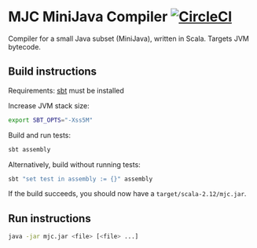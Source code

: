 # MJC MiniJava Compiler [![CircleCI](https://circleci.com/gh/hugoflug/compiler-scala.svg?style=shield&circle-token=26e387d2ddaa9615827de121fb7fec450bf46415)](https://circleci.com/gh/hugoflug/compiler-scala)
Compiler for a small Java subset (MiniJava), written in Scala. Targets JVM bytecode.

## Build instructions
Requirements: [sbt](https://www.scala-sbt.org/1.0/docs/Setup.html) must be installed

Increase JVM stack size:
```bash
export SBT_OPTS="-Xss5M"
```

Build and run tests:
```bash
sbt assembly
```

Alternatively, build without running tests:
```bash
sbt "set test in assembly := {}" assembly
```

If the build succeeds, you should now have a `target/scala-2.12/mjc.jar`.

## Run instructions

```bash
java -jar mjc.jar <file> [<file> ...]
```
